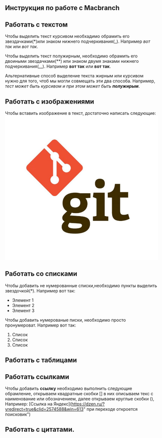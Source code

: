 ## Инструкция по работе с Macbranch
## Работать с текстом
Чтобы выделить текст курсивом необхадимо обрамить его звездачками(*)или знаком нижнего подчеркивания(_).
Например *вот так* или _вот так_.

Чтобы выделить текст полужирным, необходимо обрамить его двоиными звездачками(**) или знаком двумя знаками нижнего подчеркивания(__).
Например **вот так** или __вот так__.

Альтернативные способ выделение текста жирным или курсивом нужно для того, чтоб мы могли совмещать эти два способа. Например, _тест может быть курсивом и при этом может  быть **полужирым**_.

## Работать с изображениями
Чтобы вставить изображение в текст, достаточно написать следующие:![Hi GIT](Git.png)

## Работать со списками
Чтобы добавить не нумерованные списки,необходимо пункты выделить звездочкой(*).
Например вот так:
* Элемент 1
* Элемент 2
* Элемент 3

Чтобы добавить нумерованые  писки, необходимо просто пронумероват.
Например вот так:
1. Список
2. Список
3. Список

## Работать с таблицами
## Работать ссылками
Чтобы добавить **ссылку** необходимо выполнить следующие обрамление, открываем квадратные скобки [] в них описываем текс с наименование или обозначением, далее открываем круглые скобки (), Например:
[Ссылка на Яндекс](https://dzen.ru/?yredirect=true&clid=2574588&win=613" при переходе откроется поисковик")

## Работать с цитатами.
